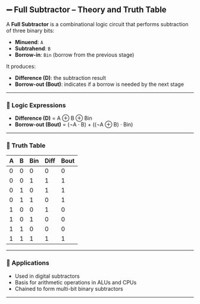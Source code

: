 ## ➖ Full Subtractor – Theory and Truth Table

A **Full Subtractor** is a combinational logic circuit that performs subtraction of three binary bits:

- **Minuend**: `A`  
- **Subtrahend**: `B`  
- **Borrow-in**: `Bin` (borrow from the previous stage)

It produces:  
- **Difference (D)**: the subtraction result  
- **Borrow-out (Bout)**: indicates if a borrow is needed by the next stage

---

### 🧠 Logic Expressions

- **Difference (D)** = A ⊕ B ⊕ Bin  
- **Borrow-out (Bout)** = (¬A · B) + ((¬A ⊕ B) · Bin)

---

### 🧾 Truth Table

| A | B | Bin | Diff | Bout |
|---|---|-----|------|------|
| 0 | 0 |  0  |  0   |  0   |
| 0 | 0 |  1  |  1   |  1   |
| 0 | 1 |  0  |  1   |  1   |
| 0 | 1 |  1  |  0   |  1   |
| 1 | 0 |  0  |  1   |  0   |
| 1 | 0 |  1  |  0   |  0   |
| 1 | 1 |  0  |  0   |  0   |
| 1 | 1 |  1  |  1   |  1   |

---

### 🔧 Applications

- Used in digital subtractors
- Basis for arithmetic operations in ALUs and CPUs
- Chained to form multi-bit binary subtractors

---
